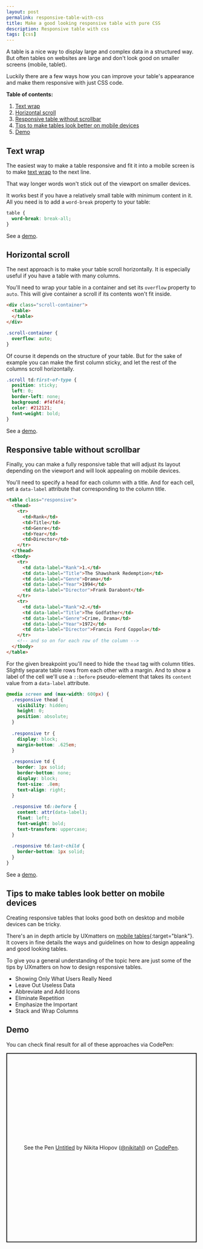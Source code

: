 ```yaml
---
layout: post
permalink: responsive-table-with-css
title: Make a good looking responsive table with pure CSS
description: Responsive table with css
tags: [css]
---
```


A table is a nice way to display large and complex data in a structured way. But often tables on websites are large and don't look good on smaller screens (mobile, tablet).

Luckily there are a few ways how you can improve your table's appearance and make them responsive with just CSS code.

**Table of contents:**
1. [Text wrap](#text-wrap)
2. [Horizontal scroll](#horizontal-scroll)
3. [Responsive table without scrollbar](#responsive-table-without-scrollbar)
4. [Tips to make tables look better on mobile devices](#tips-to-make-tables-look-better-on-mobile-devices)
5. [Demo](#demo)

## Text wrap

The easiest way to make a table responsive and fit it into a mobile screen is to make [text wrap](/pure-css-truncate-text) to the next line.

That way longer words won't stick out of the viewport on smaller devices.

It works best if you have a relatively small table with minimum content in it. All you need is to add a `word-break` property to your table:

```css
table {
  word-break: break-all;
}
```

See a [demo](#demo).

## Horizontal scroll

The next approach is to make your table scroll horizontally. It is especially useful if you have a table with many columns.

You'll need to wrap your table in a container and set its `overflow` property to `auto`. This will give container a scroll if its contents won't fit inside.

```html
<div class="scroll-container">
  <table>
  </table>
</div>
```

```css
.scroll-container {
  overflow: auto;
}
```

Of course it depends on the structure of your table. But for the sake of example you can make the first column sticky, and let the rest of the columns scroll horizontally.

```css
.scroll td:first-of-type {
  position: sticky;
  left: 0;
  border-left: none;
  background: #f4f4f4;
  color: #212121;
  font-weight: bold;
}
```

See a [demo](#demo).

## Responsive table without scrollbar

Finally, you can make a fully responsive table that will adjust its layout depending on the viewport and will look appealing on mobile devices.

You'll need to specify a head for each column with a title. And for each cell, set a `data-label` attribute that corresponding to the column title.

```html
<table class="responsive">
  <thead>
    <tr>
      <td>Rank</td>
      <td>Title</td>
      <td>Genre</td>
      <td>Year</td>
      <td>Director</td>
    </tr>
  </thead>
  <tbody>
    <tr>
      <td data-label="Rank">1.</td>
      <td data-label="Title">The Shawshank Redemption</td>
      <td data-label="Genre">Drama</td>
      <td data-label="Year">1994</td>
      <td data-label="Director">Frank Darabont</td>
    </tr>
    <tr>
      <td data-label="Rank">2.</td>
      <td data-label="Title">The Godfather</td>
      <td data-label="Genre">Crime, Drama</td>
      <td data-label="Year">1972</td>
      <td data-label="Director">Francis Ford Coppola</td>
    </tr>
    <!-- and so on for each row of the column -->
  </tbody>
</table>
```

For the given breakpoint you'll need to hide the `thead` tag with column titles. Slightly separate table rows from each other with a margin. And to show a label of the cell we'll use a `::before` pseudo-element that takes its `content` value from a `data-label` attribute.

```css
@media screen and (max-width: 600px) {  
  .responsive thead {
    visibility: hidden;
    height: 0;
    position: absolute;
  }
  
  .responsive tr {
    display: block;
    margin-bottom: .625em;
  }
  
  .responsive td {
    border: 1px solid;
    border-bottom: none;
    display: block;
    font-size: .8em;
    text-align: right;
  }
  
  .responsive td::before {
    content: attr(data-label);
    float: left;
    font-weight: bold;
    text-transform: uppercase;
  }
  
  .responsive td:last-child {
    border-bottom: 1px solid;
  }
}
```

See a [demo](#demo).

## Tips to make tables look better on mobile devices

Creating responsive tables that looks good both on desktop and mobile devices can be tricky.

There's an in depth article by UXmatters on [mobile tables](https://www.uxmatters.com/mt/archives/2020/07/designing-mobile-tables.php){:target="blank"}. It covers in fine details the ways and guidelines on how to design appealing and good looking tables.

To give you a general understanding of the topic here are just some of the tips by UXmatters on how to design responsive tables.

- Showing Only What Users Really Need
- Leave Out Useless Data
- Abbreviate and Add Icons
- Eliminate Repetition
- Emphasize the Important
- Stack and Wrap Columns

## Demo

You can check final result for all of these approaches via CodePen:

<p class="codepen" data-height="500" data-default-tab="html,result" data-slug-hash="LYdQBZo" data-user="nikitahl" style="height: 500px; box-sizing: border-box; display: flex; align-items: center; justify-content: center; border: 2px solid; margin: 1em 0; padding: 1em;">
  <span>See the Pen <a href="https://codepen.io/nikitahl/pen/LYdQBZo">
  Untitled</a> by Nikita Hlopov (<a href="https://codepen.io/nikitahl">@nikitahl</a>)
  on <a href="https://codepen.io">CodePen</a>.</span>
</p>
<script async src="https://cpwebassets.codepen.io/assets/embed/ei.js"></script>
